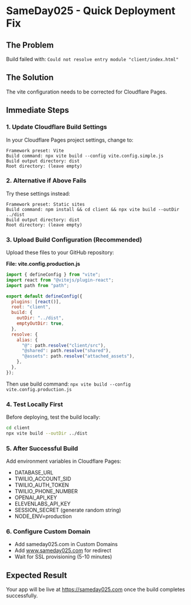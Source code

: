 # SameDay025 - Quick Deployment Fix

## The Problem
Build failed with: `Could not resolve entry module "client/index.html"`

## The Solution
The vite configuration needs to be corrected for Cloudflare Pages.

## Immediate Steps

### 1. Update Cloudflare Build Settings
In your Cloudflare Pages project settings, change to:
```
Framework preset: Vite
Build command: npx vite build --config vite.config.simple.js
Build output directory: dist
Root directory: (leave empty)
```

### 2. Alternative if Above Fails
Try these settings instead:
```
Framework preset: Static sites
Build command: npm install && cd client && npx vite build --outDir ../dist
Build output directory: dist
Root directory: (leave empty)
```

### 3. Upload Build Configuration (Recommended)
Upload these files to your GitHub repository:

**File: vite.config.production.js**
```javascript
import { defineConfig } from "vite";
import react from "@vitejs/plugin-react";
import path from "path";

export default defineConfig({
  plugins: [react()],
  root: "client",
  build: {
    outDir: "../dist",
    emptyOutDir: true,
  },
  resolve: {
    alias: {
      "@": path.resolve("client/src"),
      "@shared": path.resolve("shared"),
      "@assets": path.resolve("attached_assets"),
    },
  },
});
```

Then use build command: `npx vite build --config vite.config.production.js`

### 4. Test Locally First
Before deploying, test the build locally:
```bash
cd client
npx vite build --outDir ../dist
```

### 5. After Successful Build
Add environment variables in Cloudflare Pages:
- DATABASE_URL
- TWILIO_ACCOUNT_SID
- TWILIO_AUTH_TOKEN
- TWILIO_PHONE_NUMBER
- OPENAI_API_KEY
- ELEVENLABS_API_KEY
- SESSION_SECRET (generate random string)
- NODE_ENV=production

### 6. Configure Custom Domain
- Add sameday025.com in Custom Domains
- Add www.sameday025.com for redirect
- Wait for SSL provisioning (5-10 minutes)

## Expected Result
Your app will be live at https://sameday025.com once the build completes successfully.